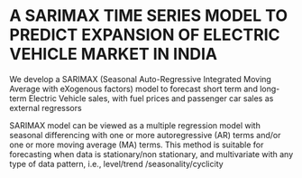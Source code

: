 # A SARIMAX TIME SERIES MODEL TO  PREDICT EXPANSION OF ELECTRIC  VEHICLE MARKET IN INDIA
We develop a SARIMAX (Seasonal Auto-Regressive Integrated Moving Average with eXogenous factors) model to forecast short term and long-term Electric Vehicle sales, with fuel prices and passenger car sales as external regressors

SARIMAX model can be viewed as a multiple regression model with seasonal differencing with one or more autoregressive (AR) terms and/or one or more moving average (MA) terms. This method is suitable for forecasting when data is stationary/non stationary, and multivariate with any type of data pattern, i.e., level/trend /seasonality/cyclicity
